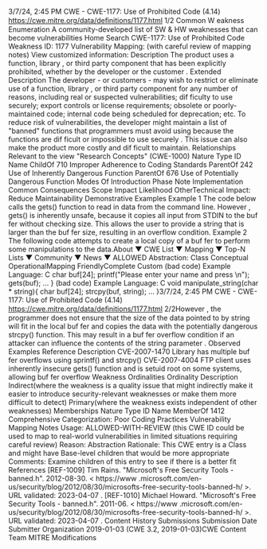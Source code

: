 3/7/24, 2:45 PM CWE - CWE-1177: Use of Prohibited Code (4.14)
https://cwe.mitre.org/data/deﬁnitions/1177.html 1/2
Common W eakness Enumeration
A community-developed list of SW & HW weaknesses that can become
vulnerabilities
Home Search
CWE-1177: Use of Prohibited Code
Weakness ID: 1177
Vulnerability Mapping: (with careful review of mapping notes)
View customized information:
 Description
The product uses a function, library , or third party component that has been explicitly prohibited, whether by the developer or the
customer .
 Extended Description
The developer - or customers - may wish to restrict or eliminate use of a function, library , or third party component for any number of
reasons, including real or suspected vulnerabilities; dif ficulty to use securely; export controls or license requirements; obsolete or
poorly-maintained code; internal code being scheduled for deprecation; etc.
To reduce risk of vulnerabilities, the developer might maintain a list of "banned" functions that programmers must avoid using because
the functions are dif ficult or impossible to use securely . This issue can also make the product more costly and dif ficult to maintain.
 Relationships
 Relevant to the view "Research Concepts" (CWE-1000)
Nature Type ID Name
ChildOf 710 Improper Adherence to Coding Standards
ParentOf 242 Use of Inherently Dangerous Function
ParentOf 676 Use of Potentially Dangerous Function
 Modes Of Introduction
Phase Note
Implementation
 Common Consequences
Scope Impact Likelihood
OtherTechnical Impact: Reduce Maintainability
 Demonstrative Examples
Example 1
The code below calls the gets() function to read in data from the command line.
However , gets() is inherently unsafe, because it copies all input from STDIN to the buf fer without checking size. This allows the user
to provide a string that is larger than the buf fer size, resulting in an overflow condition.
Example 2
The following code attempts to create a local copy of a buf fer to perform some manipulations to the data.About ▼ CWE List ▼ Mapping ▼ Top-N Lists ▼ Community ▼ News ▼
ALLOWED
Abstraction: Class
Conceptual OperationalMapping
FriendlyComplete Custom
(bad code) Example Language: C 
char buf[24];
printf("Please enter your name and press \n");
gets(buf);
...
}
(bad code) Example Language: C 
void manipulate\_string(char \* string){
char buf[24];
strcpy(buf, string);
...
}3/7/24, 2:45 PM CWE - CWE-1177: Use of Prohibited Code (4.14)
https://cwe.mitre.org/data/deﬁnitions/1177.html 2/2However , the programmer does not ensure that the size of the data pointed to by string will fit in the local buf fer and copies the data
with the potentially dangerous strcpy() function. This may result in a buf fer overflow condition if an attacker can influence the contents
of the string parameter .
 Observed Examples
Reference Description
CVE-2007-1470 Library has multiple buf fer overflows using sprintf() and strcpy()
CVE-2007-4004 FTP client uses inherently insecure gets() function and is setuid root on some systems, allowing buf fer
overflow
 Weakness Ordinalities
Ordinality Description
Indirect(where the weakness is a quality issue that might indirectly make it easier to introduce security-relevant weaknesses or make
them more difficult to detect)
Primary(where the weakness exists independent of other weaknesses)
 Memberships
Nature Type ID Name
MemberOf 1412 Comprehensive Categorization: Poor Coding Practices
 Vulnerability Mapping Notes
Usage: ALLOWED-WITH-REVIEW
(this CWE ID could be used to map to real-world vulnerabilities in limited situations requiring careful review)
Reason: Abstraction
Rationale:
This CWE entry is a Class and might have Base-level children that would be more appropriate
Comments:
Examine children of this entry to see if there is a better fit
 References
[REF-1009] Tim Rains. "Microsoft's Free Security Tools - banned.h". 2012-08-30. < https://www .microsoft.com/en-
us/security/blog/2012/08/30/microsofts-free-security-tools-banned-h/ >. URL validated: 2023-04-07 .
[REF-1010] Michael Howard. "Microsoft's Free Security Tools - banned.h". 2011-06. < https://www .microsoft.com/en-
us/security/blog/2012/08/30/microsofts-free-security-tools-banned-h/ >. URL validated: 2023-04-07 .
 Content History
 Submissions
Submission Date Submitter Organization
2019-01-03
(CWE 3.2, 2019-01-03)CWE Content Team MITRE
 Modifications
